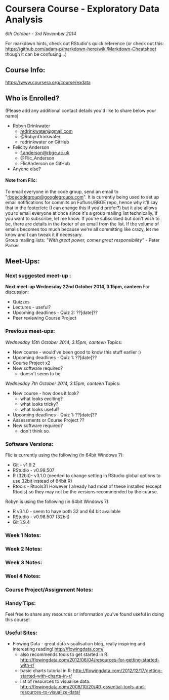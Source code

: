 # Coursera Course - Exploratory Data Analysis
*6th October - 3rd November 2014*

For markdown hints, check out RStudio's quick reference (or check out this: https://github.com/adam-p/markdown-here/wiki/Markdown-Cheatsheet though it can be confusing...)

## Course Info: 
https://www.coursera.org/course/exdata

## Who is Enrolled? 
(Please add any additional contact details you'd like to share below your name)

* Robyn Drinkwater
    * redrinkwater@gmail.com
    * @RobynDrinkwater
    * redrinkwater on GitHub
* Felicity Anderson
    * f.anderson@rbge.ac.uk
    * @Flic_Anderson
    * FlicAnderson on GitHub
* Anyone else?

#### Note from Flic:   
To email everyone in the code group, send an email to "rbgecodegroup@googlegroups.com".  It is currently being used to set up email notifications for commits on Fufluns/RBGE repo, hence why it'll say that in the footer/etc (I can change this if you'd prefer?) but it also allows you to email everyone at once since it's a group mailing list technically.  If you want to subscribe, let me know.  If you're subscribed but don't wish to be, there are details in the footer of an email from the list.  If the volume of emails becomes too much because we're all committing like crazy, let me know and I can tweak it if necessary.      
Group mailing lists: *"With great power, comes great responsibility"* - Peter Parker


## Meet-Ups:

### Next suggested meet-up : 

**Next meet-up Wednesday 22nd October 2014, 3.15pm, canteen**
For discussion:
  * Quizzes
  * Lectures - useful?
  * Upcoming deadlines - Quiz 2: ??[date]??
  * Peer reviewing Course Project
    
### Previous meet-ups: 

*Wednesday 15th October 2014, 3.15pm, canteen*
Topics:
  * New course - would've been good to know this stuff earlier :)
  * Upcoming deadlines - Quiz 1: ??[date]??
  * Course Project x2 
  * New software required?
    - doesn't seem to be

*Wednesday 7th October 2014, 3.15pm, canteen*
Topics:
  * New course - how does it look? 
    - what looks exciting?
    - what looks tricky?
    - what looks useful?
  * Upcoming deadlines - Quiz 1: ??[date]??
  * Assessments or Course Project ?? 
  * New software required?
    - don't think so.


### Software Versions:

Flic is currently using the following (in 64bit Windows 7): 
* Git - v1.9.2
* RStudio - v0.98.507
* R (32bit)- v3.1.0  (needed to change setting in RStudio global options to use 32bit instead of 64bit R)
* Rtools - Rtools31
However I already had most of these installed (except Rtools) so they may not be the versions recommended by the course.

Robyn is using the following  (in 64bit Windows 7):
* R v3.1.0 - seem to have both 32 and 64 bit available
* RStudio - v0.98.507 (32bit)
* Git 1.9.4


### Week 1 Notes: 


### Week 2 Notes: 


### Week 3 Notes:  


### Weel 4 Notes: 


### Course Project/Assignment Notes:   


### Handy Tips: 
Feel free to share any resources or information you’ve found useful in doing this course!


### Useful Sites:

  * Flowing Data - great data visualisation blog, really inspiring and interesting reading! http://flowingdata.com/     
    - also recommends tools to get started in R: http://flowingdata.com/2012/06/04/resources-for-getting-started-with-r/   
    - basic charts tutorial in R: http://flowingdata.com/2012/12/17/getting-started-with-charts-in-r/   
    - list of resources to visualise data: http://flowingdata.com/2008/10/20/40-essential-tools-and-resources-to-visualize-data/   
  
